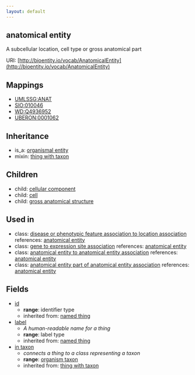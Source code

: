 ```yaml
---
layout: default
---
```


## anatomical entity


A subcellular location, cell type or gross anatomical part

URI: [http://bioentity.io/vocab/AnatomicalEntity](http://bioentity.io/vocab/AnatomicalEntity)
## Mappings

 * [UMLSSG:ANAT](http://purl.obolibrary.org/obo/UMLSSG_ANAT)
 * [SIO:010046](http://semanticscience.org/resource/SIO_010046)
 * [WD:Q4936952](http://purl.obolibrary.org/obo/WD_Q4936952)
 * [UBERON:0001062](http://purl.obolibrary.org/obo/UBERON_0001062)

## Inheritance

 *  is_a: [organismal entity](OrganismalEntity.html)
 *  mixin: [thing with taxon](ThingWithTaxon.html)

## Children

 *  child: [cellular component](CellularComponent.html)
 *  child: [cell](Cell.html)
 *  child: [gross anatomical structure](GrossAnatomicalStructure.html)

## Used in

 *  class: [disease or phenotypic feature association to location association](DiseaseOrPhenotypicFeatureAssociationToLocationAssociation.html) references: [anatomical entity](AnatomicalEntity.html)
 *  class: [gene to expression site association](GeneToExpressionSiteAssociation.html) references: [anatomical entity](AnatomicalEntity.html)
 *  class: [anatomical entity to anatomical entity association](AnatomicalEntityToAnatomicalEntityAssociation.html) references: [anatomical entity](AnatomicalEntity.html)
 *  class: [anatomical entity part of anatomical entity association](AnatomicalEntityPartOfAnatomicalEntityAssociation.html) references: [anatomical entity](AnatomicalEntity.html)

## Fields

 * [id](id.html)
    * __range__: identifier type
    * inherited from: [named thing](NamedThing.html)
 * [label](label.html)
    * _A human-readable name for a thing_
    * __range__: label type
    * inherited from: [named thing](NamedThing.html)
 * [in taxon](in_taxon.html)
    * _connects a thing to a class representing a taxon_
    * __range__: [organism taxon](OrganismTaxon.html)
    * inherited from: [thing with taxon](ThingWithTaxon.html)
